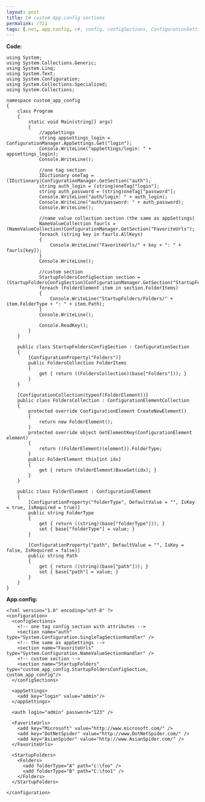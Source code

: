 ```yaml
---
layout: post
title: C# custom App.config sections
permalink: /721
tags: [.net, app.config, c#, config, configSections, ConfigurationSettings, NameValueSectionHandler, section, SingleTagSectionHandler]
---
```


**Code:**


    using System;
    using System.Collections.Generic;
    using System.Linq;
    using System.Text;
    using System.Configuration;
    using System.Collections.Specialized;
    using System.Collections;

    namespace custom_app_config
    {
        class Program
        {
            static void Main(string[] args)
            {
                //appSettings
                string appsettings_login = ConfigurationManager.AppSettings.Get("login");
                Console.WriteLine("appSettings/login: " + appsettings_login);
                Console.WriteLine();

                //one tag section
                IDictionary oneTag = (IDictionary)ConfigurationManager.GetSection("auth");
                string auth_login = (string)oneTag["login"];
                string auth_password = (string)oneTag["password"];
                Console.WriteLine("auth/login: " + auth_login);
                Console.WriteLine("auth/password: " + auth_password);
                Console.WriteLine();

                //name value collection section (the same as appSettings)
                NameValueCollection faurls = (NameValueCollection)ConfigurationManager.GetSection("FavoriteUrls");
                foreach (string key in faurls.AllKeys)
                {
                    Console.WriteLine("FavoriteUrls/" + key + ": " + faurls[key]);
                }
                Console.WriteLine();

                //custom section
                StartupFoldersConfigSection section = (StartupFoldersConfigSection)ConfigurationManager.GetSection("StartupFolders");
                foreach (FolderElement item in section.FolderItems)
                {
                    Console.WriteLine("StartupFolders/Folders/" + item.FolderType + ": " + item.Path);
                }
                Console.WriteLine();

                Console.ReadKey();
            }
        }

        public class StartupFoldersConfigSection : ConfigurationSection
        {
            [ConfigurationProperty("Folders")]
            public FoldersCollection FolderItems
            {
                get { return ((FoldersCollection)(base["Folders"])); }
            }
        }

        [ConfigurationCollection(typeof(FolderElement))]
        public class FoldersCollection : ConfigurationElementCollection
        {
            protected override ConfigurationElement CreateNewElement()
            {
                return new FolderElement();
            }
            protected override object GetElementKey(ConfigurationElement element)
            {
                return ((FolderElement)(element)).FolderType;
            }
            public FolderElement this[int idx]
            {
                get { return (FolderElement)BaseGet(idx); }
            }
        }

        public class FolderElement : ConfigurationElement
        {
            [ConfigurationProperty("folderType", DefaultValue = "", IsKey = true, IsRequired = true)]
            public string FolderType
            {
                get { return ((string)(base["folderType"])); }
                set { base["folderType"] = value; }
            }

            [ConfigurationProperty("path", DefaultValue = "", IsKey = false, IsRequired = false)]
            public string Path
            {
                get { return ((string)(base["path"])); }
                set { base["path"] = value; }
            }
        }
    }




**App.config:**


    <?xml version="1.0" encoding="utf-8" ?>
    <configuration>
      <configSections>
        <!-- one tag config section with attributes -->
        <section name="auth" type="System.Configuration.SingleTagSectionHandler" />
        <!-- the same as appSettings -->
        <section name="FavoriteUrls" type="System.Configuration.NameValueSectionHandler" />
        <!-- custom section -->
        <section name="StartupFolders" type="custom_app_config.StartupFoldersConfigSection, custom_app_config"/>
      </configSections>

      <appSettings>
        <add key="login" value="admin"/>
      </appSettings>

      <auth login="admin" password="123" />

      <FavoriteUrls>
        <add key="Microsoft" value="http://www.microsoft.com/" />
        <add key="DotNetSpider" value="http://www.DotNetSpider.com/" />
        <add key="AsianSpider" value="http://www.AsianSpider.com/" />
      </FavoriteUrls>

      <StartupFolders>
        <Folders>
          <add folderType="A" path="c:\foo" />
          <add folderType="B" path="C:\foo1" />
        </Folders>
      </StartupFolders>

    </configuration>





